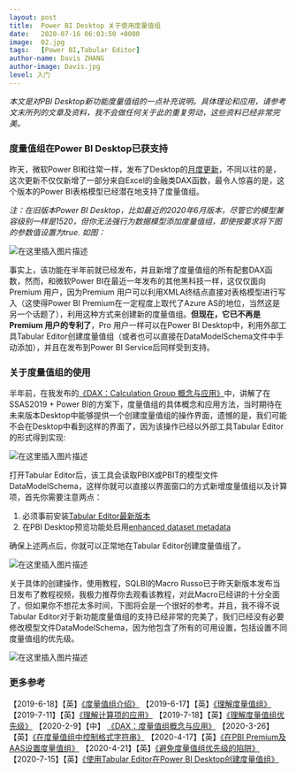 ```yaml
---
layout: post
title:  Power BI Desktop 关于使用度量值组
date:   2020-07-16 06:03:50 +0000
image:  02.jpg
tags:   [Power BI,Tabular Editor]
author-name: Davis ZHANG
author-image: Davis.jpg
level: 入门
---
```



*本文是对PBI Desktop新功能度量值组的一点补充说明。具体理论和应用，请参考文末所列的文章及资料，我不会做任何关于此的重复劳动，这些资料已经非常完美。*

### 度量值组在Power BI Desktop已获支持

昨天，微软Power BI和往常一样，发布了Desktop的[月度更新](https://powerbi.microsoft.com/en-us/blog/power-bi-desktop-july-2020-feature-summary/)，不同以往的是，这次更新不仅仅新增了一部分来自Excel的金融类DAX函数，最令人惊喜的是，这个版本的Power BI表格模型已经潜在地支持了度量值组。

*注：在旧版本Power BI Desktop，比如最近的2020年6月版本，尽管它的模型兼容级别一样是1520，但你无法强行为数据模型添加度量值组，即使按要求将下图的参数值设置为true. 如图：*

![在这里插入图片描述](https://img-blog.csdnimg.cn/20200716180037566.png?x-oss-process=image/watermark,type_ZmFuZ3poZW5naGVpdGk,shadow_10,text_RC1CSSB8IERhdmlzIG9uIEJJ,size_16,color_FFFFFF,t_70)

事实上，该功能在半年前就已经发布，并且新增了度量值组的所有配套DAX函数，然而，和微软Power BI在最近一年发布的其他黑科技一样，这仅仅面向Premium 用户，因为Premium 用户可以利用XMLA终结点直接对表格模型进行写入（这使得Power BI Premium在一定程度上取代了Azure AS的地位，当然这是另一个话题了），利用这种方式来创建新的度量值组。**但现在，它已不再是Premium 用户的专利了**，Pro 用户一样可以在Power BI Desktop中，利用外部工具Tabular Editor创建度量值组（或者也可以直接在DataModelSchema文件中手动添加），并且在发布到Power BI Service后同样受到支持。


### 关于度量值组的使用

半年前，在我发布的[《DAX：Calculation Group 概念与应用》](https://d-bi.gitee.io/dax-calculation-group-application/)中，讲解了在SSAS2019 + Power BI的方案下，度量值组的具体概念和应用方法，当时期待在未来版本Desktop中能够提供一个创建度量值组的操作界面，遗憾的是，我们可能不会在Desktop中看到这样的界面了，因为该操作已经以外部工具Tabular Editor的形式得到实现:

![在这里插入图片描述](https://img-blog.csdnimg.cn/20200716164419548.png?x-oss-process=image/watermark,type_ZmFuZ3poZW5naGVpdGk,shadow_10,text_RC1CSSB8IERhdmlzIG9uIEJJ,size_16,color_FFFFFF,t_70)

打开Tabular Editor后，该工具会读取PBIX或PBIT的模型文件DataModelSchema，这样你就可以直接以界面窗口的方式新增度量值组以及计算项，首先你需要注意两点：

1. 必须事前安装[Tabular Editor最新版本](https://github.com/otykier/TabularEditor/releases/tag/2.11.6)
2. 在PBI Desktop预览功能处启用[enhanced dataset metadata](https://docs.microsoft.com/zh-cn/power-bi/connect-data/desktop-enhanced-dataset-metadata)

确保上述两点后，你就可以正常地在Tabular Editor创建度量值组了。

![在这里插入图片描述](https://img-blog.csdnimg.cn/20200716165515118.PNG?x-oss-process=image/watermark,type_ZmFuZ3poZW5naGVpdGk,shadow_10,text_RC1CSSB8IERhdmlzIG9uIEJJ,size_16,color_FFFFFF,t_70)

关于具体的创建操作，使用教程，SQLBI的Macro Russo已于昨天新版本发布当日发布了教程视频，我极力推荐你去观看该教程，对此Macro已经讲的十分全面了，但如果你不想花太多时间，下图将会是一个很好的参考。并且，我不得不说Tabular Editor对于新功能度量值组的支持已经非常的完美了，我们已经没有必要修改模型文件DataModelSchema，因为他包含了所有的可用设置，包括设置不同度量值组的优先级。

![在这里插入图片描述](https://img-blog.csdnimg.cn/20200716171959510.png?x-oss-process=image/watermark,type_ZmFuZ3poZW5naGVpdGk,shadow_10,text_RC1CSSB8IERhdmlzIG9uIEJJ,size_16,color_FFFFFF,t_70)

### 更多参考

【2019-6-18】【英】[《度量值组介绍》](https://www.sqlbi.com/articles/introducing-calculation-groups/)
【2019-6-17】【英】[《理解度量值组》](https://www.sqlbi.com/articles/understanding-calculation-groups/)
【2019-7-11】【英】[《理解计算项的应用》](https://www.sqlbi.com/articles/understanding-the-application-of-calculation-items/)
【2019-7-18】【英】[《理解度量值组优先级》](https://www.sqlbi.com/articles/understanding-calculation-group-precedence/)
【2020-2-9】【中】 [《DAX：度量值组概念与应用》](https://d-bi.gitee.io/dax-calculation-group-application/)
【2020-3-26】【英】[《在度量值组中控制格式字符串》](https://www.sqlbi.com/articles/controlling-format-strings-in-calculation-groups/)
【2020-4-17】【英】[《在PBI Premium及AAS设置度量值组》](https://www.kasperonbi.com/adding-calculation-groups-to-aas-or-pbi-premium/)
【2020-4-21】【英】[《避免度量值组优先级的陷阱》](https://www.sqlbi.com/articles/avoiding-pitfalls-in-calculation-groups-precedence/)
【2020-7-15】【英】[《使用Tabular Editor在Power BI Desktop创建度量值组》](https://www.sqlbi.com/tv/creating-calculation-groups-in-power-bi-desktop-using-tabular-editor/)